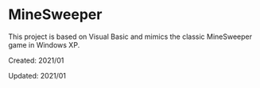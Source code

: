 # MineSweeper
This project is based on Visual Basic and mimics the classic MineSweeper game in Windows XP.

Created: 2021/01

Updated: 2021/01
